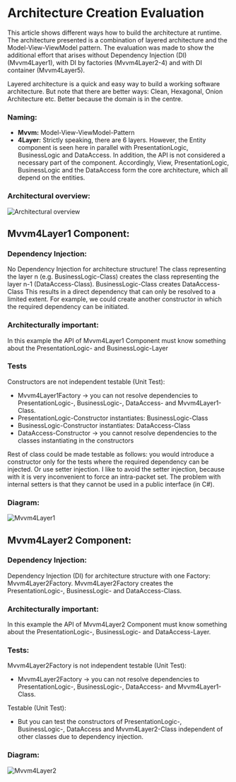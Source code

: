 
 
# Architecture Creation Evaluation

This article shows different ways how to build the architecture at runtime. The architecture presented is a combination of layered architecture and the Model-View-ViewModel pattern. The evaluation was made to show the additional effort that arises without Dependency Injection (DI) (Mvvm4Layer1), with DI by factories (Mvvm4Layer2-4) and with DI container (Mvvm4Layer5).

Layered architecture is a quick and easy way to build a working software architecture. But note that there are better ways: Clean, Hexagonal, Onion Architecture etc. Better because the domain is in the centre.

### **Naming:** 
* **Mvvm:** Model-View-ViewModel-Pattern
* **4Layer:** Strictly speaking, there are 6 layers. However, the Entity component is seen here in parallel with PresentationLogic, BusinessLogic and DataAccess. In addition, the API is not considered a necessary part of the component. Accordingly, View, PresentationLogic, BusinessLogic and the DataAccess form the core architecture, which all depend on the entities.

### Architectural overview:

![Architectural overview](https://raw.githubusercontent.com/Teigler/LayeredArchitectureEvaluation/3bd7e1a6edbb3d973247c92a6083c0b111bcdd15/GitHubResources/Mvvm4Layer1-5.png) 



## Mvvm4Layer1 Component:

### Dependency Injection: 
No Dependency Injection for architecture structure! The class representing the layer n (e.g. BusinessLogic-Class) creates the class representing the layer n-1 (DataAccess-Class). 
BusinessLogic-Class creates DataAccess-Class
This results in a direct dependency that can only be resolved to a limited extent. For example, we could create another constructor in which the required dependency can be initiated.

### Architecturally important:
In this example the API of Mvvm4Layer1 Component must know something about the PresentationLogic- and BusinessLogic-Layer

### Tests
Constructors are not independent testable (Unit Test): 
-	Mvvm4Layer1Factory -> you can not resolve dependencies to PresentationLogic-,  BusinessLogic-, DataAccess- and Mvvm4Layer1-Class.
-	PresentationLogic-Constructor instantiates: BusinessLogic-Class
-	BusinessLogic-Constructor instantiates: DataAccess-Class
-	DataAccess-Constructor
		-> you cannot resolve dependencies to the classes instantiating in the constructors

Rest of class could be made testable as follows: you would introduce a constructor only for the tests where the required dependency can be injected. Or use setter injection.
I like to avoid the setter injection, because with it is very inconvenient to force an intra-packet set. The problem with internal setters is that they cannot be used in a public interface (in C#).

### Diagram:
![Mvvm4Layer1](https://github.com/Teigler/LayeredArchitectureEvaluation/blob/main/GitHubResources/Mvvm4Layer1.png)

## Mvvm4Layer2 Component:


### Dependency Injection: 
Dependency Injection (DI) for architecture structure with one Factory: Mvvm4Layer2Factory.
Mvvm4Layer2Factory creates the PresentationLogic-, BusinessLogic- and DataAccess-Class. 

### Architecturally important:
In this example the API of Mvvm4Layer2 Component must know something about the PresentationLogic-, BusinessLogic- and DataAccess-Layer.

### Tests:
Mvvm4Layer2Factory is not independent testable (Unit Test): 
- Mvvm4Layer2Factory -> you can not resolve dependencies to PresentationLogic-, BusinessLogic-, DataAccess- and Mvvm4Layer1-Class.

Testable (Unit Test):
- But you can test the constructors of PresentationLogic-, BusinessLogic-, DataAccess and Mvvm4Layer2-Class independent of other classes due to dependency injection.

### Diagram:
![Mvvm4Layer2](https://github.com/Teigler/LayeredArchitectureEvaluation/blob/main/GitHubResources/Mvvm4Layer2.png)



